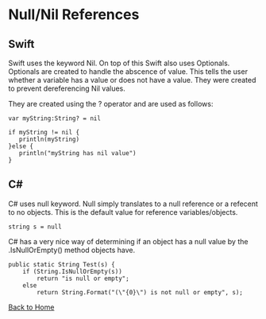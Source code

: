 # Null/Nil References
## Swift

Swift uses the keyword Nil. On top of this Swift also uses Optionals. Optionals are created to handle the abscence of value.
This tells the user whether a variable has a value or does not have a value. They were created to prevent dereferencing Nil values.

They are created using the ? operator and are used as follows:

    var myString:String? = nil

    if myString != nil {
       println(myString)
    }else {
       println("myString has nil value")
    }


## C#

C# uses null keyword. Null simply translates to a null reference or a refecent to no objects. This is the default value for reference variables/objects. 

    string s = null
    
C# has a very nice way of determining if an object has a null value by the .IsNullOrEmpty() method objects have.

    public static String Test(s) {
        if (String.IsNullOrEmpty(s))
            return "is null or empty";
        else
            return String.Format("(\"{0}\") is not null or empty", s);


[Back to Home](https://github.com/tljwvf/OOLanguageComparison/blob/master/README.md)
